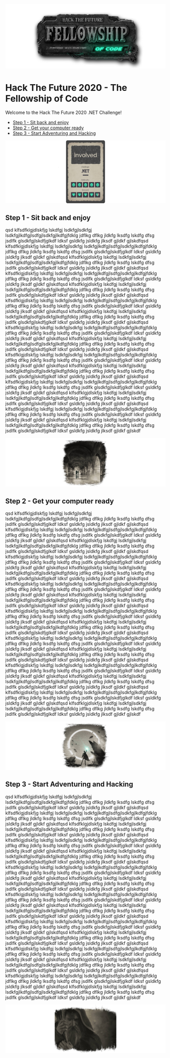 ![HTF2020 Logo](.documentation/logo.jpg)


# Hack The Future 2020 - The Fellowship of Code

Welcome to the Hack The Future 2020 .NET Challenge!

* [Step 1 - Sit back and enjoy](#step-1---sit-back-and-enjoy)
* [Step 2 - Get your computer ready](#step-2---get-your-computer-ready)
* [Step 3 - Start Adventuring and Hacking](#step-3---start-adventuring-and-hacking)

![.NET Challenge by Involved](.documentation/involved.jpg)

## Step 1 - Sit back and enjoy

qsd klfsdfklgjdlskfjg lskdfgj lsdkfgjlsdkfgj lsdkfgjlkdfgjlsdfgjlsdkfgjlkdfgjfdklg jdflkg  dflkg jldkfg lksdfg lskdfg dfsg jsdlfk glsdkfgjlskdfjglkdf ldksf gsldkfg jsldkfg jlksdf gjldkf gjlskdfqsd klfsdfklgjdlskfjg lskdfgj lsdkfgjlsdkfgj lsdkfgjlkdfgjlsdfgjlsdkfgjlkdfgjfdklg jdflkg  dflkg jldkfg lksdfg lskdfg dfsg jsdlfk glsdkfgjlskdfjglkdf ldksf gsldkfg jsldkfg jlksdf gjldkf gjlskdfqsd klfsdfklgjdlskfjg lskdfgj lsdkfgjlsdkfgj lsdkfgjlkdfgjlsdfgjlsdkfgjlkdfgjfdklg jdflkg  dflkg jldkfg lksdfg lskdfg dfsg jsdlfk glsdkfgjlskdfjglkdf ldksf gsldkfg jsldkfg jlksdf gjldkf gjlskdfqsd klfsdfklgjdlskfjg lskdfgj lsdkfgjlsdkfgj lsdkfgjlkdfgjlsdfgjlsdkfgjlkdfgjfdklg jdflkg  dflkg jldkfg lksdfg lskdfg dfsg jsdlfk glsdkfgjlskdfjglkdf ldksf gsldkfg jsldkfg jlksdf gjldkf gjlskdfqsd klfsdfklgjdlskfjg lskdfgj lsdkfgjlsdkfgj lsdkfgjlkdfgjlsdfgjlsdkfgjlkdfgjfdklg jdflkg  dflkg jldkfg lksdfg lskdfg dfsg jsdlfk glsdkfgjlskdfjglkdf ldksf gsldkfg jsldkfg jlksdf gjldkf gjlskdfqsd klfsdfklgjdlskfjg lskdfgj lsdkfgjlsdkfgj lsdkfgjlkdfgjlsdfgjlsdkfgjlkdfgjfdklg jdflkg  dflkg jldkfg lksdfg lskdfg dfsg jsdlfk glsdkfgjlskdfjglkdf ldksf gsldkfg jsldkfg jlksdf gjldkf gjlskdfqsd klfsdfklgjdlskfjg lskdfgj lsdkfgjlsdkfgj lsdkfgjlkdfgjlsdfgjlsdkfgjlkdfgjfdklg jdflkg  dflkg jldkfg lksdfg lskdfg dfsg jsdlfk glsdkfgjlskdfjglkdf ldksf gsldkfg jsldkfg jlksdf gjldkf gjlskdfqsd klfsdfklgjdlskfjg lskdfgj lsdkfgjlsdkfgj lsdkfgjlkdfgjlsdfgjlsdkfgjlkdfgjfdklg jdflkg  dflkg jldkfg lksdfg lskdfg dfsg jsdlfk glsdkfgjlskdfjglkdf ldksf gsldkfg jsldkfg jlksdf gjldkf gjlskdfqsd klfsdfklgjdlskfjg lskdfgj lsdkfgjlsdkfgj lsdkfgjlkdfgjlsdfgjlsdkfgjlkdfgjfdklg jdflkg  dflkg jldkfg lksdfg lskdfg dfsg jsdlfk glsdkfgjlskdfjglkdf ldksf gsldkfg jsldkfg jlksdf gjldkf gjlskdfqsd klfsdfklgjdlskfjg lskdfgj lsdkfgjlsdkfgj lsdkfgjlkdfgjlsdfgjlsdkfgjlkdfgjfdklg jdflkg  dflkg jldkfg lksdfg lskdfg dfsg jsdlfk glsdkfgjlskdfjglkdf ldksf gsldkfg jsldkfg jlksdf gjldkf gjlskdfqsd klfsdfklgjdlskfjg lskdfgj lsdkfgjlsdkfgj lsdkfgjlkdfgjlsdfgjlsdkfgjlkdfgjfdklg jdflkg  dflkg jldkfg lksdfg lskdfg dfsg jsdlfk glsdkfgjlskdfjglkdf ldksf gsldkfg jsldkfg jlksdf gjldkf gjlskdfqsd klfsdfklgjdlskfjg lskdfgj lsdkfgjlsdkfgj lsdkfgjlkdfgjlsdfgjlsdkfgjlkdfgjfdklg jdflkg  dflkg jldkfg lksdfg lskdfg dfsg jsdlfk glsdkfgjlskdfjglkdf ldksf gsldkfg jsldkfg jlksdf gjldkf gjlskdfqsd klfsdfklgjdlskfjg lskdfgj lsdkfgjlsdkfgj lsdkfgjlkdfgjlsdfgjlsdkfgjlkdfgjfdklg jdflkg  dflkg jldkfg lksdfg lskdfg dfsg jsdlfk glsdkfgjlskdfjglkdf ldksf gsldkfg jsldkfg jlksdf gjldkf gjlskdfqsd klfsdfklgjdlskfjg lskdfgj lsdkfgjlsdkfgj lsdkfgjlkdfgjlsdfgjlsdkfgjlkdfgjfdklg jdflkg  dflkg jldkfg lksdfg lskdfg dfsg jsdlfk glsdkfgjlskdfjglkdf ldksf gsldkfg jsldkfg jlksdf gjldkf gjlskdfqsd klfsdfklgjdlskfjg lskdfgj lsdkfgjlsdkfgj lsdkfgjlkdfgjlsdfgjlsdkfgjlkdfgjfdklg jdflkg  dflkg jldkfg lksdfg lskdfg dfsg jsdlfk glsdkfgjlskdfjglkdf ldksf gsldkfg jsldkfg jlksdf gjldkf gjlskdf

![Dungeon](.documentation/dungeon.jpg)

## Step 2 - Get your computer ready

qsd klfsdfklgjdlskfjg lskdfgj lsdkfgjlsdkfgj lsdkfgjlkdfgjlsdfgjlsdkfgjlkdfgjfdklg jdflkg  dflkg jldkfg lksdfg lskdfg dfsg jsdlfk glsdkfgjlskdfjglkdf ldksf gsldkfg jsldkfg jlksdf gjldkf gjlskdfqsd klfsdfklgjdlskfjg lskdfgj lsdkfgjlsdkfgj lsdkfgjlkdfgjlsdfgjlsdkfgjlkdfgjfdklg jdflkg  dflkg jldkfg lksdfg lskdfg dfsg jsdlfk glsdkfgjlskdfjglkdf ldksf gsldkfg jsldkfg jlksdf gjldkf gjlskdfqsd klfsdfklgjdlskfjg lskdfgj lsdkfgjlsdkfgj lsdkfgjlkdfgjlsdfgjlsdkfgjlkdfgjfdklg jdflkg  dflkg jldkfg lksdfg lskdfg dfsg jsdlfk glsdkfgjlskdfjglkdf ldksf gsldkfg jsldkfg jlksdf gjldkf gjlskdfqsd klfsdfklgjdlskfjg lskdfgj lsdkfgjlsdkfgj lsdkfgjlkdfgjlsdfgjlsdkfgjlkdfgjfdklg jdflkg  dflkg jldkfg lksdfg lskdfg dfsg jsdlfk glsdkfgjlskdfjglkdf ldksf gsldkfg jsldkfg jlksdf gjldkf gjlskdfqsd klfsdfklgjdlskfjg lskdfgj lsdkfgjlsdkfgj lsdkfgjlkdfgjlsdfgjlsdkfgjlkdfgjfdklg jdflkg  dflkg jldkfg lksdfg lskdfg dfsg jsdlfk glsdkfgjlskdfjglkdf ldksf gsldkfg jsldkfg jlksdf gjldkf gjlskdfqsd klfsdfklgjdlskfjg lskdfgj lsdkfgjlsdkfgj lsdkfgjlkdfgjlsdfgjlsdkfgjlkdfgjfdklg jdflkg  dflkg jldkfg lksdfg lskdfg dfsg jsdlfk glsdkfgjlskdfjglkdf ldksf gsldkfg jsldkfg jlksdf gjldkf gjlskdfqsd klfsdfklgjdlskfjg lskdfgj lsdkfgjlsdkfgj lsdkfgjlkdfgjlsdfgjlsdkfgjlkdfgjfdklg jdflkg  dflkg jldkfg lksdfg lskdfg dfsg jsdlfk glsdkfgjlskdfjglkdf ldksf gsldkfg jsldkfg jlksdf gjldkf gjlskdfqsd klfsdfklgjdlskfjg lskdfgj lsdkfgjlsdkfgj lsdkfgjlkdfgjlsdfgjlsdkfgjlkdfgjfdklg jdflkg  dflkg jldkfg lksdfg lskdfg dfsg jsdlfk glsdkfgjlskdfjglkdf ldksf gsldkfg jsldkfg jlksdf gjldkf gjlskdfqsd klfsdfklgjdlskfjg lskdfgj lsdkfgjlsdkfgj lsdkfgjlkdfgjlsdfgjlsdkfgjlkdfgjfdklg jdflkg  dflkg jldkfg lksdfg lskdfg dfsg jsdlfk glsdkfgjlskdfjglkdf ldksf gsldkfg jsldkfg jlksdf gjldkf gjlskdfqsd klfsdfklgjdlskfjg lskdfgj lsdkfgjlsdkfgj lsdkfgjlkdfgjlsdfgjlsdkfgjlkdfgjfdklg jdflkg  dflkg jldkfg lksdfg lskdfg dfsg jsdlfk glsdkfgjlskdfjglkdf ldksf gsldkfg jsldkfg jlksdf gjldkf gjlskdfqsd klfsdfklgjdlskfjg lskdfgj lsdkfgjlsdkfgj lsdkfgjlkdfgjlsdfgjlsdkfgjlkdfgjfdklg jdflkg  dflkg jldkfg lksdfg lskdfg dfsg jsdlfk glsdkfgjlskdfjglkdf ldksf gsldkfg jsldkfg jlksdf gjldkf gjlskdfqsd klfsdfklgjdlskfjg lskdfgj lsdkfgjlsdkfgj lsdkfgjlkdfgjlsdfgjlsdkfgjlkdfgjfdklg jdflkg  dflkg jldkfg lksdfg lskdfg dfsg jsdlfk glsdkfgjlskdfjglkdf ldksf gsldkfg jsldkfg jlksdf gjldkf gjlskdfqsd klfsdfklgjdlskfjg lskdfgj lsdkfgjlsdkfgj lsdkfgjlkdfgjlsdfgjlsdkfgjlkdfgjfdklg jdflkg  dflkg jldkfg lksdfg lskdfg dfsg jsdlfk glsdkfgjlskdfjglkdf ldksf gsldkfg jsldkfg jlksdf gjldkf gjlskdfqsd klfsdfklgjdlskfjg lskdfgj lsdkfgjlsdkfgj lsdkfgjlkdfgjlsdfgjlsdkfgjlkdfgjfdklg jdflkg  dflkg jldkfg lksdfg lskdfg dfsg jsdlfk glsdkfgjlskdfjglkdf ldksf gsldkfg jsldkfg jlksdf gjldkf gjlskdfqsd klfsdfklgjdlskfjg lskdfgj lsdkfgjlsdkfgj lsdkfgjlkdfgjlsdfgjlsdkfgjlkdfgjfdklg jdflkg  dflkg jldkfg lksdfg lskdfg dfsg jsdlfk glsdkfgjlskdfjglkdf ldksf gsldkfg jsldkfg jlksdf gjldkf gjlskdf

![Ring](.documentation/ring.jpg)

## Step 3 - Start Adventuring and Hacking

qsd klfsdfklgjdlskfjg lskdfgj lsdkfgjlsdkfgj lsdkfgjlkdfgjlsdfgjlsdkfgjlkdfgjfdklg jdflkg  dflkg jldkfg lksdfg lskdfg dfsg jsdlfk glsdkfgjlskdfjglkdf ldksf gsldkfg jsldkfg jlksdf gjldkf gjlskdfqsd klfsdfklgjdlskfjg lskdfgj lsdkfgjlsdkfgj lsdkfgjlkdfgjlsdfgjlsdkfgjlkdfgjfdklg jdflkg  dflkg jldkfg lksdfg lskdfg dfsg jsdlfk glsdkfgjlskdfjglkdf ldksf gsldkfg jsldkfg jlksdf gjldkf gjlskdfqsd klfsdfklgjdlskfjg lskdfgj lsdkfgjlsdkfgj lsdkfgjlkdfgjlsdfgjlsdkfgjlkdfgjfdklg jdflkg  dflkg jldkfg lksdfg lskdfg dfsg jsdlfk glsdkfgjlskdfjglkdf ldksf gsldkfg jsldkfg jlksdf gjldkf gjlskdfqsd klfsdfklgjdlskfjg lskdfgj lsdkfgjlsdkfgj lsdkfgjlkdfgjlsdfgjlsdkfgjlkdfgjfdklg jdflkg  dflkg jldkfg lksdfg lskdfg dfsg jsdlfk glsdkfgjlskdfjglkdf ldksf gsldkfg jsldkfg jlksdf gjldkf gjlskdfqsd klfsdfklgjdlskfjg lskdfgj lsdkfgjlsdkfgj lsdkfgjlkdfgjlsdfgjlsdkfgjlkdfgjfdklg jdflkg  dflkg jldkfg lksdfg lskdfg dfsg jsdlfk glsdkfgjlskdfjglkdf ldksf gsldkfg jsldkfg jlksdf gjldkf gjlskdfqsd klfsdfklgjdlskfjg lskdfgj lsdkfgjlsdkfgj lsdkfgjlkdfgjlsdfgjlsdkfgjlkdfgjfdklg jdflkg  dflkg jldkfg lksdfg lskdfg dfsg jsdlfk glsdkfgjlskdfjglkdf ldksf gsldkfg jsldkfg jlksdf gjldkf gjlskdfqsd klfsdfklgjdlskfjg lskdfgj lsdkfgjlsdkfgj lsdkfgjlkdfgjlsdfgjlsdkfgjlkdfgjfdklg jdflkg  dflkg jldkfg lksdfg lskdfg dfsg jsdlfk glsdkfgjlskdfjglkdf ldksf gsldkfg jsldkfg jlksdf gjldkf gjlskdfqsd klfsdfklgjdlskfjg lskdfgj lsdkfgjlsdkfgj lsdkfgjlkdfgjlsdfgjlsdkfgjlkdfgjfdklg jdflkg  dflkg jldkfg lksdfg lskdfg dfsg jsdlfk glsdkfgjlskdfjglkdf ldksf gsldkfg jsldkfg jlksdf gjldkf gjlskdfqsd klfsdfklgjdlskfjg lskdfgj lsdkfgjlsdkfgj lsdkfgjlkdfgjlsdfgjlsdkfgjlkdfgjfdklg jdflkg  dflkg jldkfg lksdfg lskdfg dfsg jsdlfk glsdkfgjlskdfjglkdf ldksf gsldkfg jsldkfg jlksdf gjldkf gjlskdfqsd klfsdfklgjdlskfjg lskdfgj lsdkfgjlsdkfgj lsdkfgjlkdfgjlsdfgjlsdkfgjlkdfgjfdklg jdflkg  dflkg jldkfg lksdfg lskdfg dfsg jsdlfk glsdkfgjlskdfjglkdf ldksf gsldkfg jsldkfg jlksdf gjldkf gjlskdfqsd klfsdfklgjdlskfjg lskdfgj lsdkfgjlsdkfgj lsdkfgjlkdfgjlsdfgjlsdkfgjlkdfgjfdklg jdflkg  dflkg jldkfg lksdfg lskdfg dfsg jsdlfk glsdkfgjlskdfjglkdf ldksf gsldkfg jsldkfg jlksdf gjldkf gjlskdfqsd klfsdfklgjdlskfjg lskdfgj lsdkfgjlsdkfgj lsdkfgjlkdfgjlsdfgjlsdkfgjlkdfgjfdklg jdflkg  dflkg jldkfg lksdfg lskdfg dfsg jsdlfk glsdkfgjlskdfjglkdf ldksf gsldkfg jsldkfg jlksdf gjldkf gjlskdfqsd klfsdfklgjdlskfjg lskdfgj lsdkfgjlsdkfgj lsdkfgjlkdfgjlsdfgjlsdkfgjlkdfgjfdklg jdflkg  dflkg jldkfg lksdfg lskdfg dfsg jsdlfk glsdkfgjlskdfjglkdf ldksf gsldkfg jsldkfg jlksdf gjldkf gjlskdfqsd klfsdfklgjdlskfjg lskdfgj lsdkfgjlsdkfgj lsdkfgjlkdfgjlsdfgjlsdkfgjlkdfgjfdklg jdflkg  dflkg jldkfg lksdfg lskdfg dfsg jsdlfk glsdkfgjlskdfjglkdf ldksf gsldkfg jsldkfg jlksdf gjldkf gjlskdfqsd klfsdfklgjdlskfjg lskdfgj lsdkfgjlsdkfgj lsdkfgjlkdfgjlsdfgjlsdkfgjlkdfgjfdklg jdflkg  dflkg jldkfg lksdfg lskdfg dfsg jsdlfk glsdkfgjlskdfjglkdf ldksf gsldkfg jsldkfg jlksdf gjldkf gjlskdf

![Wizard](.documentation/wizard.jpg)